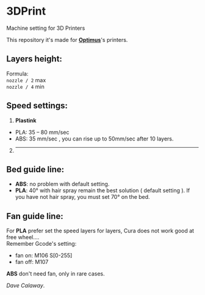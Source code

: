 # 3DPrint
Machine setting for 3D Printers  

This repository it's made for [**Optimus**](http://goo.gl/feKXvQ)'s printers.  

## Layers height:  
Formula:  
`nozzle / 2` max  
`nozzle / 4` min  

## Speed settings:  
1. **Plastink** 
  * PLA: 35 – 80 mm/sec  
  * ABS: 35 mm/sec  , you can rise up to 50mm/sec after 10 layers.
2. --------

## Bed guide line:  
* **ABS**: no problem with default setting.  
* **PLA**: 40° with hair spray remain the best solution ( default setting ). If you have not hair spray, you must set 70° on the bed.  

## Fan guide line:
For **PLA** prefer set the speed layers for layers, Cura does not work good at free wheel....  
Remember Gcode's setting:  
* fan on: M106 S[0-255]
* fan off: M107  

**ABS** don't need fan, only in rare cases.  



*Dave Calaway*.